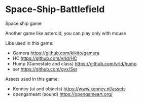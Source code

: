 # Space-Ship-Battlefield
Space ship game

Another game like asteroid, you can play only with mouse

Libs used in this game:
* Gamera https://github.com/kikito/gamera
* HC https://github.com/vrld/HC
* Hump (Gamestate and class) https://github.com/vrld/hump
* ser https://github.com/gvx/Ser

Assets used in this game:
* Kenney (ui and objects) https://www.kenney.nl/assets
* opengameart (sound) https://opengameart.org/


